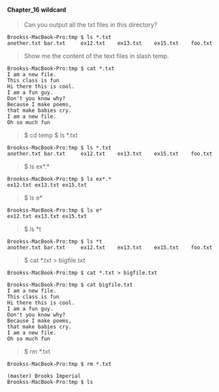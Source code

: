 #### Chapter_16 wildcard

> Can you output all the txt files in this directory?

```
Brookss-MacBook-Pro:tmp $ ls *.txt
another.txt bar.txt     ex12.txt    ex13.txt    ex15.txt    foo.txt
```

> Show me the content of the text files in slash temp.

```
Brookss-MacBook-Pro:tmp $ cat *.txt
I am a new file.
This class is fun
Hi there this is cool.
I am a fun guy.
Don't you know why?
Because I make poems,
that make babies cry.
I am a new file.
Oh so much fun
```

> $ cd temp
> $ ls *.txt

```
Brookss-MacBook-Pro:tmp $ ls *.txt
another.txt bar.txt     ex12.txt    ex13.txt    ex15.txt    foo.txt
```

> $ ls ex*.*

```
Brookss-MacBook-Pro:tmp $ ls ex*.*
ex12.txt ex13.txt ex15.txt
```

> $ ls e*

```
Brookss-MacBook-Pro:tmp $ ls e*
ex12.txt ex13.txt ex15.txt
```

> $ ls *t

```
Brookss-MacBook-Pro:tmp $ ls *t
another.txt bar.txt     ex12.txt    ex13.txt    ex15.txt    foo.txt
```

> $ cat *.txt > bigfile.txt

```
Brookss-MacBook-Pro:tmp $ cat *.txt > bigfile.txt

Brookss-MacBook-Pro:tmp $ cat bigfile.txt
I am a new file.
This class is fun
Hi there this is cool.
I am a fun guy.
Don't you know why?
Because I make poems,
that make babies cry.
I am a new file.
Oh so much fun
```

> $ rm *.txt

```
Brookss-MacBook-Pro:tmp $ rm *.txt

(master) Brooks Imperial
Brookss-MacBook-Pro:tmp $ ls

```

